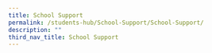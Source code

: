 ```yaml
---
title: School Support
permalink: /students-hub/School-Support/School-Support/
description: ""
third_nav_title: School Support
---
```

